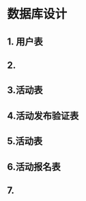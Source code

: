 # 数据库设计

## 1. 用户表

## 2.

## 3.活动表

## 4.活动发布验证表

## 5.活动表

## 6.活动报名表

## 7.



​                                                       
